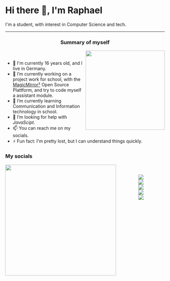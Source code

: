 # Hi there 👋, I'm Raphael
I'm a student, with interest in Computer Science and tech.

---
<h3>
<p align="center">
Summary of myself
</p>
</h3>

<img align="right" src="https://user-images.githubusercontent.com/94311729/144040955-cf87a2be-f8bf-4552-91d6-0019124b989b.gif" width="250" height="250" />
<br clear="left"/>

- 👤 I'm currently 16 years old, and I live in Germany.
- 🔭 I’m currently working on a project work for school, with the [MagicMirror²](https://magicmirror.builders) Open Source Plattform, and try to code myself a assistant module.
- 🌱 I’m currently learning Communication and Information technology in school.
- 🤔 I’m looking for help with *JavaScipt*.
- 📫 You can reach me on my socials.
- ⚡️ Fun fact: I'm pretty lost, but I can understand things quickly.

<p align="center">
<h3>
My socials
</h3>
</p>

<div>
          <p>
                    <img align="left" src="https://user-images.githubusercontent.com/94311729/144046995-4f17da8b-fd77-4cca-84b8-f6f176e05534.gif" width="350" height="350" />
          <br clear="right"/>
          </p>
          <p align="center">     
                    <a href="https://discord.com/users/rqhi#0333/">
                              <img src="https://user-images.githubusercontent.com/94311729/144032816-c7617406-d68a-4666-a08f-e3d23f4931e6.png">
                    </a>
                    <br>
                    <a href="https://twitter.com/hereisraphi">
                              <img src="https://user-images.githubusercontent.com/94311729/144032841-4b1d0f6b-c619-48bb-9a96-ed08f07d4677.png">
                    </a>
                    <br>
                    <a href="https://www.instagram.com/hereisraphi/">
                              <img src="https://user-images.githubusercontent.com/94311729/144032824-724a8786-4a6a-401f-a0a1-076725a36f37.png">
                    </a>
                    <br>
                    <a href="https://www.snapchat.com/add/raqhii?share_id=QTMzQUNB&locale=en_DE">
                              <img src="https://user-images.githubusercontent.com/94311729/144032806-ea0549f7-1422-4090-84cb-e81dc38dbae1.png">
                    </a>
                    <br>
                    <a href="https://open.spotify.com/user/y2rey1npxa1ked2p7h7odu3zw?si=ab875dcf813a4bf03">
                              <img src="https://user-images.githubusercontent.com/94311729/144032832-71ea1b5c-5f00-4263-8a28-9a837bb8dfe0.png">
                    </a>
          </p>                                       
</div>

